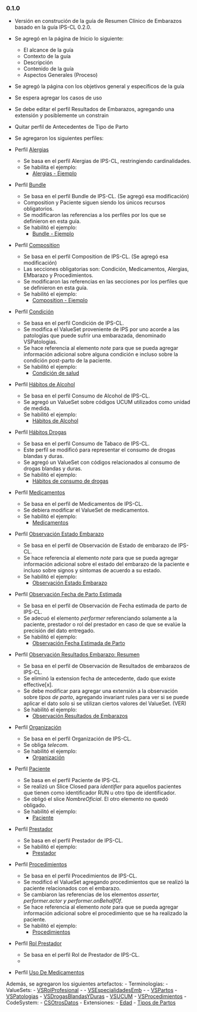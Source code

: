 ### 0.1.0
- Versión en construción de la guía de Resumen Clínico de Embarazos basado en la guía IPS-CL 0.2.0.

- Se agregó en la página de Inicio lo siguiente:
    - El alcance de la guía
    - Contexto de la guía
    - Descripción
    - Contenido de la guía
    - Aspectos Generales (Proceso)

- Se agregó la página con los objetivos general y específicos de la guía

- Se espera agregar los casos de uso
- Se debe editar el perfil Resultados de Embarazos, agregando una extensión y posiblemente un constrain
- Quitar perfil de Antecedentes de Tipo de Parto

- Se agregaron los siguientes perfiles:

- Perfil [Alergias](StructureDefinition-Alergias-embarazo-cl-ips.html)
    - Se basa en el perfil Alergias de IPS-CL, restringiendo cardinalidades.
    - Se habilita el ejemplo:
        * [Alergias - Ejemplo]()

- Perfil [Bundle](StructureDefinition-BundleEmb-documento-ips-cl.html)
    - Se basa en el perfil Bundle de IPS-CL. (Se agregó esa modificación)
    - Composition y Paciente siguen siendo los únicos recursos obligatorios.
    - Se modificaron las referencias a los perfiles por los que se definieron en esta guía.
    - Se habilitó el ejemplo:
        * [Bundle - Ejemplo]()

- Perfil [Composition](StructureDefinition-CompositionEmb-cl-ips.html)
    - Se basa en el perfil Composition de IPS-CL. (Se agregó esa modificación)
    - Las secciones obligatorias son: Condición, Medicamentos, Alergias, EMbarazo y Procedimientos.
    - Se modificaron las referencias en las secciones por los perfiles que se definieron en esta guía.
    - Se habilitó el ejemplo:
        * [Composition - Ejemplo]()

- Perfil [Condición](StructureDefinition-Condicion-de-salud-cl-ips.html)
    - Se basa en el perfil Condición de IPS-CL.   
    - Se modifica el ValueSet proveniente de IPS por uno acorde a las patologías que puede sufrir una embarazada, denominado VSPatologias.
    - Se hace referencia al elemento *note* para que se pueda agregar información adicional sobre alguna condición e incluso sobre la condición post-parto de la paciente.
    - Se habilitó el ejemplo:
        * [Condición de salud]()

- Perfil [Hábitos de Alcohol](StructureDefinition-Consumo-alcohol-cl-ips.html)
    - Se basa en el perfil Consumo de Alcohol de IPS-CL.
    - Se agregó un ValueSet sobre códigos UCUM utilizados como unidad de medida.
    - Se habilitó el ejemplo:
        * [Hábitos de Alcohol]()

- Perfil [Hábitos Drogas](StructureDefinition-Consumo-drogas-duras-y-blandas-cl-ips.html)
    - Se basa en el perfil Consumo de Tabaco de IPS-CL.
    - Este perfil se modificó para representar el consumo de drogas blandas y duras.
    - Se agregó un ValueSet con códigos relacionados al consumo de drogas blandas y duras.
    - Se habilitó el ejemplo:
        * [Hábitos de consumo de drogas]()

- Perfil [Medicamentos](StructureDefinition-Medicamento-embarazos-cl-ips.html)
    - Se basa en el perfil de Medicamentos de IPS-CL.
    - Se debiera modificar el ValueSet de medicamentos.
    - Se habilitó el ejemplo:
        * [Medicamentos]()

- Perfil [Observación Estado Embarazo](StructureDefinition-Estado-del-embarazo-cl-ips.html)
    - Se basa en el perfil de Observación de Estado de embarazo de IPS-CL.
    - Se hace referencia al elemento *note* para que se pueda agregar información adicional sobre el estado del embarazo de la paciente  e incluso sobre signos y síntomas de acuerdo a su estado.
    - Se habilitó el ejemplo:
        * [Observación Estado Embarazo]()

- Perfil [Observación Fecha de Parto Estimada](StructureDefinition-Fecha-estimada-de-parto-cl-ips.html)
    - Se basa en el perfil de Observación de Fecha estimada de parto de IPS-CL.
    - Se adecuó el elemento *performer* referenciando solamente a la paciente, prestador o rol del prestador en caso de que se evalúe la precisión del dato entregado.
    - Se habilitó el ejemplo:
        * [Observación Fecha Estimada de Parto]()

- Perfil [Observación Resultados Embarazo: Resumen](StructureDefinition-Resultados-de-embarazos-cl-ips.html)
    - Se basa en el perfil de Observación de Resultados de embarazos de IPS-CL. 
    - Se eliminó la extension fecha de antecedente, dado que existe effective[x].
    - Se debe modificar para agregar una extensión a la observación sobre *tipos de parto*, agregando invariant rules para ver si se puede aplicar el dato solo si se utilizan ciertos valores del ValueSet. (VER)
    - Se habilitó el ejemplo:
        * [Observación Resultados de Embarazos]()

- Perfil [Organización](StructureDefinition-Organizacion-embarazo-cl-ips.html)
    - Se basa en el perfil Organización de IPS-CL.
    - Se obliga *telecom*.
    - Se habilitó el ejemplo:
        * [Organización]() 

- Perfil [Paciente](StructureDefinition-Paciente-embarazo-cl-ips.html)
    - Se basa en el perfil Paciente de IPS-CL.
    - Se realizó un Slice Closed para *identifier* para aquellos pacientes que tienen como identificador RUN u otro tipo de identificador.
    - Se obligó el slice *NombreOficial*. El otro elemento no quedó obligado.
    - Se habilitó el ejemplo:
        * [Paciente]() 

- Perfil [Prestador](StructureDefinition-Prestador-embarazo-cl-ips.html)
    - Se basa en el perfil Prestador de IPS-CL.
    - Se habilitó el ejemplo:
        * [Prestador]() 

- Perfil [Procedimientos](StructureDefinition-Procedimientos-embarazo-cl-ips.html)
    - Se basa en el perfil Procedimientos de IPS-CL.
    - Se modificó el ValueSet agregando procedimientos que se realizó la paciente relacionados con el embarazo.
    - Se cambiaron las referencias de los elementos *asserter, performer.actor y performer.onBehalfOf*.
    - Se hace referencia al elemento *note* para que se pueda agregar información adicional sobre el procedimiento que se ha realizado la paciente.
    - Se habilitó el ejemplo:
        * [Procedimientos]()

- Perfil [Rol Prestador](StructureDefinition-RolPrestador-embarazo-cl-ips.html)
    - Se basa en el perfil Rol de Prestador de IPS-CL.
    - 

- Perfil [Uso De Medicamentos]()

Además, se agregaron los siguientes artefactos:
    - Terminologías:
    - ValueSets:
        - [VSRolProfesional](ValueSet-VSRolProfesionalIPS.html)
            - 
        - [VSEspecialidadesEmb]()
            -
        - [VSPartos]()
        - [VSPatologias]()
        - [VSDrogasBlandasYDuras]()
        - [VSUCUM]()
        - [VSProcedimientos]()
    - CodeSystem:
        - [CSOtrosDatos]()
    - Extensiones:
        - [Edad]()
        - [Tipos de Partos]()
